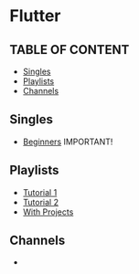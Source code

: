 # Flutter

## TABLE OF CONTENT
- [Singles](#Singles)
- [Playlists](#Playlists)
- [Channels](#Channels)

## Singles
- [Beginners](https://www.youtube.com/watch?v=VPvVD8t02U8) IMPORTANT!

## Playlists
- [Tutorial 1](https://www.youtube.com/playlist?list=PL4cUxeGkcC9jLYyp2Aoh6hcWuxFDX6PBJ)
- [Tutorial 2](https://www.youtube.com/playlist?list=PLzMcBGfZo4-knQWGK2IC49Q_5AnQrFpzv)
- [With Projects](https://www.youtube.com/watch?v=1bQwDO88Gyw)

## Channels
- 
